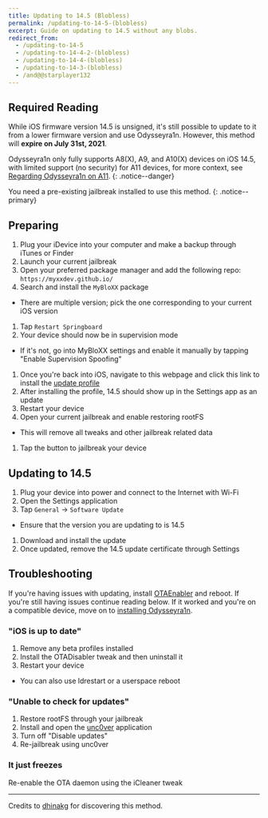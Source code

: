 ```yaml
---
title: Updating to 14.5 (Blobless)
permalink: /updating-to-14-5-(blobless)
excerpt: Guide on updating to 14.5 without any blobs.
redirect_from:
  - /updating-to-14-5
  - /updating-to-14-4-2-(blobless)
  - /updating-to-14-4-(blobless)
  - /updating-to-14-3-(blobless)
  - /and@@starplayer132
---
```


## Required Reading

While iOS firmware version 14.5 is unsigned, it's still possible to update to it from a lower firmware version and use Odysseyra1n. However, this method will **expire on July 31st, 2021**.

Odysseyra1n only fully supports A8(X), A9, and A10(X) devices on iOS 14.5, with limited support (no security) for A11 devices, for more context, see [Regarding Odysseyra1n on A11](information-regarding-a11).
{: .notice--danger}

You need a pre-existing jailbreak installed to use this method.
{: .notice--primary}

## Preparing

1. Plug your iDevice into your computer and make a backup through iTunes or Finder
1. Launch your current jailbreak
1. Open your preferred package manager and add the following repo: `https://myxxdev.github.io/`
1. Search and install the `MyBloXX` package
  - There are multiple version; pick the one corresponding to your current iOS version
1. Tap `Restart Springboard`
1. Your device should now be in supervision mode
  - If it's not, go into MyBloXX settings and enable it manually by tapping "Enable Supervision Spoofing"
1. Once you're back into iOS, navigate to this webpage and click this link to install the [update profile](https://cdn.discordapp.com/attachments/688122358107603013/829323445200355359/90_Day_Delay.mobileconfig)
1. After installing the profile, 14.5 should show up in the Settings app as an update
1. Restart your device
1. Open your current jailbreak and enable restoring rootFS
  - This will remove all tweaks and other jailbreak related data
1. Tap the button to jailbreak your device

## Updating to 14.5

1. Plug your device into power and connect to the Internet with Wi-Fi
1. Open the Settings application
1. Tap `General` -> `Software Update`
  - Ensure that the version you are updating to is 14.5
1. Download and install the update
1. Once updated, remove the 14.5 update certificate through Settings

## Troubleshooting

If you're having issues with updating, install [OTAEnabler](https://repo.cadoth.net/) and reboot. If you're still having issues continue reading below. If it worked and you're on a compatible device, move on to [installing Odysseyra1n](installing-odysseyra1n).

### "iOS is up to date"

1. Remove any beta profiles installed
1. Install the OTADisabler tweak and then uninstall it
1. Restart your device
  - You can also use ldrestart or a userspace reboot

### "Unable to check for updates"

1. Restore rootFS through your jailbreak
1. Install and open the [unc0ver](installing-unc0ver) application
1. Turn off "Disable updates"
1. Re-jailbreak using unc0ver

### It just freezes

Re-enable the OTA daemon using the iCleaner tweak

---

Credits to [dhinakg](https://github.com/dhinakg/) for discovering this method.
